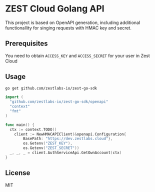 # ZEST Cloud Golang API

This project is based on OpenAPI generation, including additional functionallity for singing requests with HMAC key and secret.

## Prerequisites

You need to obtain `ACCESS_KEY` and `ACCESS_SECRET` for your user in Zest Cloud

## Usage

```sh
go get github.com/zestlabs-io/zest-go-sdk
```

```go
import (
  "github.com/zestlabs-io/zest-go-sdk/openapi"
  "context"
  "fmt"
)

func main() {
  ctx := context.TODO()
	client := NewHMACAPIClient(&openapi.Configuration{
		BasePath: "https://dev.zestlabs.cloud"},
		os.Getenv("ZEST_KEY"),
		os.Getenv("ZEST_SECRET"))
  _, _, _ = client.AuthServiceApi.GetOwnAccount(ctx)
}
```

## License

MIT
